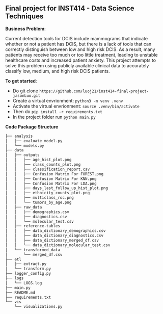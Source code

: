 ## Final project for INST414 - Data Science Techniques

**Business Problem**:

Current detection tools for DCIS include mammograms that indicate whether or not a patient has DCIS, but there is a lack of tools that can correctly distinguish between low and high risk DCIS. As a result, many patients may receive too much or too little treatment, leading to unstable healthcare costs and increased patient anxiety. This project attempts to solve this problem using publicly available clinical data to accurately classify low, medium, and high risk DCIS patients.

**To get started**:
- Do git clone ```https://github.com/luoj21/inst414-final-project-jasonLuo.git```
- Create a virtual envrionment: ```python3 -m venv .venv```
- Activate the virtual envrionment: ```source .venv/bin/activate```
- Then do ```pip install -r requirements.txt```
- In the project folder run ```python main.py```


**Code Package Structure**

``` bash
├── analysis
│   ├── evaluate_model.py
│   └── models.py
├── data
│   ├── outputs
│   │   ├── age_hist_plot.png
│   │   ├── class_counts_plot.png
│   │   ├── classification_report.csv
│   │   ├── Confusion Matrix For FOREST.png
│   │   ├── Confusion Matrix For KNN.png
│   │   ├── Confusion Matrix For LDA.png
│   │   ├── days_last_follow_up_hist_plot.png
│   │   ├── ethnicity_counts_plot.png
│   │   ├── multiclass_roc.png
│   │   └── tumors_by_age.png
│   ├── raw_data
│   │   ├── demographics.csv
│   │   ├── diagnostics.csv
│   │   └── molecular_test.csv
│   ├── reference-tables
│   │   ├── data_dictionary_demographics.csv
│   │   ├── data_dictionary_diagnostics.csv
│   │   ├── data_dictionary_merged_df.csv
│   │   └── data_dictionary_molecular_test.csv
│   └── transformed_data
│       └── merged_df.csv
├── etl
│   ├── extract.py
│   └── transform.py
├── logger_config.py
├── logs
│   └── LOGS.log
├── main.py
├── README.md
├── requirements.txt
└── vis
    └── visualizations.py
```